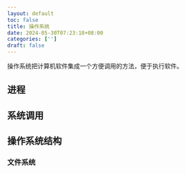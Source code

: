 ```yaml
---
layout: default
toc: false
title: 操作系统 
date: 2024-05-30T07:23:18+08:00
categories: [''] 
draft: false
---
```


操作系统把计算机软件集成一个方便调用的方法，便于执行软件。

## 进程

## 系统调用

## 操作系统结构

### 文件系统
